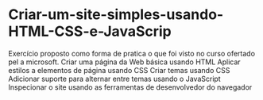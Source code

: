 # Criar-um-site-simples-usando-HTML-CSS-e-JavaScrip
Exercício proposto como forma de pratica o que foi visto no curso ofertado pel a microsoft.
Criar uma página da Web básica usando HTML
Aplicar estilos a elementos de página usando CSS
Criar temas usando CSS
Adicionar suporte para alternar entre temas usando o JavaScript
Inspecionar o site usando as ferramentas de desenvolvedor do navegador

